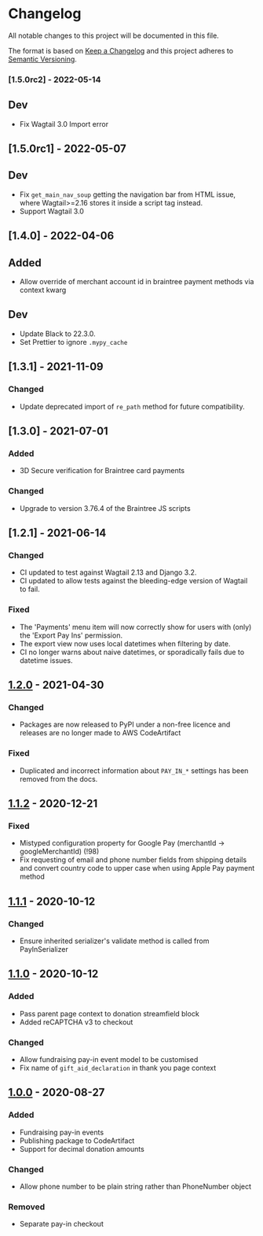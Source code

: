 # Changelog

All notable changes to this project will be documented in this file.

The format is based on [Keep a Changelog](https://keepachangelog.com/en/1.0.0/)
and this project adheres to [Semantic Versioning](https://semver.org/spec/v2.0.0.html).

### [1.5.0rc2] - 2022-05-14

## Dev

-   Fix Wagtail 3.0 Import error

## [1.5.0rc1] - 2022-05-07

## Dev

-   Fix `get_main_nav_soup` getting the navigation bar from HTML issue, where Wagtail>=2.16 stores it inside a script tag instead.
-   Support Wagtail 3.0

## [1.4.0] - 2022-04-06

## Added

-   Allow override of merchant account id in braintree payment methods via context kwarg

## Dev

-   Update Black to 22.3.0.
-   Set Prettier to ignore `.mypy_cache`

## [1.3.1] - 2021-11-09

### Changed

-   Update deprecated import of `re_path` method for future compatibility.

## [1.3.0] - 2021-07-01

### Added

-   3D Secure verification for Braintree card payments

### Changed

-   Upgrade to version 3.76.4 of the Braintree JS scripts

## [1.2.1] - 2021-06-14

### Changed

-   CI updated to test against Wagtail 2.13 and Django 3.2.
-   CI updated to allow tests against the bleeding-edge version of Wagtail to fail.

### Fixed

-   The 'Payments' menu item will now correctly show for users with (only) the 'Export Pay Ins' permission.
-   The export view now uses local datetimes when filtering by date.
-   CI no longer warns about naive datetimes, or sporadically fails due to datetime issues.

## [1.2.0] - 2021-04-30

### Changed

-   Packages are now released to PyPI under a non-free licence and releases are no longer made to AWS CodeArtifact

### Fixed

-   Duplicated and incorrect information about `PAY_IN_*` settings has been removed from the docs.

## [1.1.2] - 2020-12-21

### Fixed

-   Mistyped configuration property for Google Pay (merchantId -> googleMerchantId) (!98)
-   Fix requesting of email and phone number fields from shipping details and convert country code to upper case when using Apple Pay payment method

## [1.1.1] - 2020-10-12

### Changed

-   Ensure inherited serializer's validate method is called from PayInSerializer

## [1.1.0] - 2020-10-12

### Added

-   Pass parent page context to donation streamfield block
-   Added reCAPTCHA v3 to checkout

### Changed

-   Allow fundraising pay-in event model to be customised
-   Fix name of `gift_aid_declaration` in thank you page context

## [1.0.0] - 2020-08-27

### Added

-   Fundraising pay-in events
-   Publishing package to CodeArtifact
-   Support for decimal donation amounts

### Changed

-   Allow phone number to be plain string rather than PhoneNumber object

### Removed

-   Separate pay-in checkout

[unreleased]: https://git.torchbox.com/internal/wagtail-donate/-/compare/v1.2.0...HEAD
[1.2.0]: https://git.torchbox.com/internal/wagtail-donate/-/compare/v1.1.2...v1.2.0
[1.1.2]: https://git.torchbox.com/internal/wagtail-donate/-/compare/v1.1.1...v1.1.2
[1.1.1]: https://git.torchbox.com/internal/wagtail-donate/-/compare/v1.1.0...v1.1.1
[1.1.0]: https://git.torchbox.com/internal/wagtail-donate/-/compare/v1.0.0...v1.1.0
[1.0.0]: https://git.torchbox.com/internal/wagtail-donate/-/tags/v1.0.0
